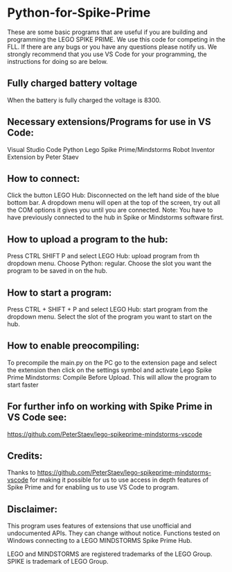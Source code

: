 # Python-for-Spike-Prime
These are some basic programs that are useful if you are building and programming the LEGO SPIKE PRIME.
We use this code for competing in the FLL. If there are any bugs or you have any questions please notify us.
We strongly recommend that you use VS Code for your programming, the instructions for doing so are below.

## Fully charged battery voltage
When the battery is fully charged the voltage is 8300.

## Necessary extensions/Programs for use in VS Code:
Visual Studio Code
Python
Lego Spike Prime/Mindstorms Robot Inventor Extension by Peter Staev

## How to connect:
Click the button LEGO Hub: Disconnected on the left hand side of the blue bottom bar. 
A dropdown menu will open at the top of the screen, try out all the COM options it gives you until you are connected.
Note: You have to have previously connected to the hub in Spike or Mindstorms software first.

## How to upload a program to the hub:
Press CTRL SHIFT P and select LEGO Hub: upload program from th dropdown menu.
Choose Python: regular.
Choose the slot you want the program to be saved in on the hub.

## How to start a program:
Press CTRL + SHIFT + P and select LEGO Hub: start program from the dropdown menu.
Select the slot of the program you want to start on the hub.

## How to enable preocompiling:
To precompile the main.py on the PC go to the extension page and select the extension
then click on the settings symbol and activate Lego Spike Prime Mindstorms: Compile Before Upload.
This will allow the program to start faster

## For further info on working with Spike Prime in VS Code see:
https://github.com/PeterStaev/lego-spikeprime-mindstorms-vscode

## Credits:
Thanks to https://github.com/PeterStaev/lego-spikeprime-mindstorms-vscode for making it possible for us to use access in depth features of Spike Prime and for enabling us to use VS Code to program.

## Disclaimer:
This program uses features of extensions that use unofficial and undocumented APIs. They can change without notice. Functions tested on Windows connecting to a LEGO MINDSTORMS Spike Prime Hub.

LEGO and MINDSTORMS are registered trademarks of the LEGO Group. SPIKE is trademark of LEGO Group.
